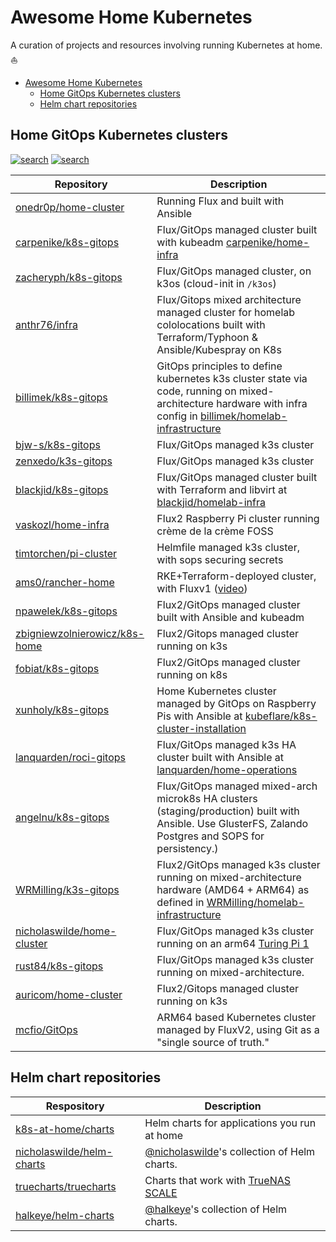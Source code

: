 # Awesome Home Kubernetes

A curation of projects and resources  involving running Kubernetes at home. ⛵

- [Awesome Home Kubernetes](#awesome-home-kubernetes)
  - [Home GitOps Kubernetes clusters](#home-gitops-kubernetes-clusters)
  - [Helm chart repositories](#helm-chart-repositories)

## Home GitOps Kubernetes clusters

[![search](https://img.shields.io/badge/search-repos-orange?style=for-the-badge)](https://github.com/search/advanced?q=repo%3A!+repo%3A!+repo%3Aonedr0p%2Fhome-cluster+repo%3Acarpenike%2Fk8s-gitops+repo%3Azacheryph%2Fk8s-gitops+repo%3Aanthr76%2Finfra+repo%3Abillimek%2Fk8s-gitops+repo%3Abjw-s%2Fk8s-gitops+repo%3Azenxedo%2Fk3s-gitops+repo%3Ablackjid%2Fk8s-gitops+repo%3Avaskozl%2Fhome-infra+repo%3Atimtorchen%2Fpi-cluster+repo%3Aams0%2Francher-home+repo%3Anpawelek%2Fk8s-gitops+repo%3Azbigniewzolnierowicz%2Fk8s-home+repo%3Afobiat%2Fk8s-gitops+repo%3Axunholy%2Fk8s-gitops+repo%3Alanquarden%2Froci-gitops+repo%3Aangelnu%2Fk8s-gitops+repo%3AWRMilling%2Fk3s-gitops+repo%3Anicholaswilde%2Fhome-cluster+repo%3Arust84%2Fk8s-gitops+repo%3Aauricom%2Fhome-cluster+repo%3Amcfio%2FGitOps&type=Code)
[![search](https://img.shields.io/badge/search-users-orange?style=for-the-badge)](https://github.com/search/advanced?q=user%3A!+user%3A!+user%3Aonedr0p+user%3Acarpenike+user%3Azacheryph+user%3Aanthr76+user%3Abillimek+user%3Abjw-s+user%3Azenxedo+user%3Ablackjid+user%3Avaskozl+user%3Atimtorchen+user%3Aams0+user%3Anpawelek+user%3Azbigniewzolnierowicz+user%3Afobiat+user%3Axunholy+user%3Alanquarden+user%3Aangelnu+user%3AWRMilling+user%3Anicholaswilde+user%3Arust84+user%3Aauricom+user%3Amcfio&type=Code)

| Repository                                                                        | Description                                                                                                                                                                                                          |
|-----------------------------------------------------------------------------------|----------------------------------------------------------------------------------------------------------------------------------------------------------------------------------------------------------------------|
| [onedr0p/home-cluster](https://github.com/onedr0p/home-cluster)                   | Running Flux and built with Ansible                                                                                                                                                                                  |
| [carpenike/k8s-gitops](https://github.com/carpenike/k8s-gitops)                   | Flux/GitOps managed cluster built with kubeadm [carpenike/home-infra](https://github.com/carpenike/home-infra)                                                                                                       |
| [zacheryph/k8s-gitops](https://github.com/zacheryph/k8s-gitops)                   | Flux/GitOps managed cluster, on k3os (cloud-init in `/k3os`)                                                                                                                                                         |
| [anthr76/infra](https://github.com/anthr76/infra)                                 | Flux/Gitops mixed architecture managed cluster for homelab cololocations built with Terraform/Typhoon & Ansible/Kubespray on K8s                                                                                     |
| [billimek/k8s-gitops](https://github.com/billimek/k8s-gitops)                     | GitOps principles to define kubernetes k3s cluster state via code, running on mixed-architecture hardware with infra config in [billimek/homelab-infrastructure](https://github.com/billimek/homelab-infrastructure) |
| [bjw-s/k8s-gitops](https://github.com/bjw-s/k8s-gitops)                           | Flux/GitOps managed k3s cluster                                                                                                                                                                                      |
| [zenxedo/k3s-gitops](https://github.com/zenxedo/k3s-gitops)                       | Flux/GitOps managed k3s cluster                                                                                                                                                                                      |
| [blackjid/k8s-gitops](https://github.com/blackjid/k8s-gitops)                     | Flux/GitOps managed cluster built with Terraform and libvirt at [blackjid/homelab-infra](https://github.com/blackjid/homelab-infra)                                                                                  |
| [vaskozl/home-infra](https://github.com/Vaskozl/home-infra)                       | Flux2 Raspberry Pi cluster running crème de la crème FOSS                                                                                                                                                            |
| [timtorchen/pi-cluster](https://github.com/timtorChen/pi-cluster)                 | Helmfile managed k3s cluster, with sops securing secrets                                                                                                                                                             |
| [ams0/rancher-home](https://github.com/ams0/rancher-home)                         | RKE+Terraform-deployed cluster, with Fluxv1 ([video](https://www.youtube.com/watch?v=JrBo3UCe6ds&t=1375s))                                                                                                           |
| [npawelek/k8s-gitops](https://github.com/npawelek/k8s-gitops)                     | Flux2/GitOps managed cluster built with Ansible and kubeadm                                                                                                                                                          |
| [zbigniewzolnierowicz/k8s-home](https://github.com/zbigniewzolnierowicz/k8s-home) | Flux2/Gitops managed cluster running on k3s                                                                                                                                                                          |
| [fobiat/k8s-gitops](https://github.com/fobiat/k8s-gitops)                         | Flux2/GitOps managed cluster running on k8s                                                                                                                                                                          |
| [xunholy/k8s-gitops](https://github.com/xunholy/k8s-gitops)                       | Home Kubernetes cluster managed by GitOps on Raspberry Pis with Ansible at [kubeflare/k8s-cluster-installation](https://github.com/raspbernetes/k8s-cluster-installation)                                            |
| [lanquarden/roci-gitops](https://github.com/lanquarden/roci-gitops)               | Flux/GitOps managed k3s HA cluster built with Ansible at [lanquarden/home-operations](https://github.com/lanquarden/home-operations)                                                                                 |
| [angelnu/k8s-gitops](https://github.com/angelnu/k8s-gitops)                       | Flux/GitOps managed mixed-arch microk8s HA clusters (staging/production) built with Ansible. Use GlusterFS, Zalando Postgres and SOPS for persistency.)                                                                   |
| [WRMilling/k3s-gitops](https://github.com/WRMilling/k3s-gitops)                   | Flux2/GitOps managed k3s cluster running on mixed-architecture hardware (AMD64 + ARM64) as defined in [WRMilling/homelab-infrastructure](https://github.com/WRMilling/homelab-infrastructure)                      |
| [nicholaswilde/home-cluster](https://github.com/nicholaswilde/home-cluster/)      | Flux/GitOps managed k3s cluster running on an arm64 [Turing Pi 1](https://turingpi.com/)                                                                                                                    |
| [rust84/k8s-gitops](https://github.com/rust84/k8s-gitops/)      | Flux/GitOps managed k3s cluster running on mixed-architecture.    |
| [auricom/home-cluster](https://github.com/auricom/home-cluster) | Flux2/Gitops managed cluster running on k3s                                                                                                                                                                          |
| [mcfio/GitOps](https://github.com/mcfio/GitOps) | ARM64 based Kubernetes cluster managed by FluxV2, using Git as a "single source of truth." |

## Helm chart repositories

| Respository                                                               | Description                                                                     |
|---------------------------------------------------------------------------|---------------------------------------------------------------------------------|
| [k8s-at-home/charts](https://github.com/k8s-at-home/charts)               | Helm charts for applications you run at home                                    |
| [nicholaswilde/helm-charts](https://github.com/nicholaswilde/helm-charts) | [@nicholaswilde](https://github.com/nicholaswilde)'s collection of Helm charts. |
| [truecharts/truecharts](https://github.com/truecharts/truecharts)         | Charts that work with [TrueNAS SCALE](https://www.truenas.com/truenas-scale/)   |
| [halkeye/helm-charts](https://halkeye.github.io/helm-charts/)             | [@halkeye](https://github.com/halkeye)'s collection of Helm charts.             |
